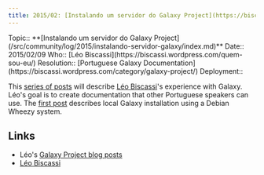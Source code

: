 ```yaml
---
title: 2015/02: [Instalando um servidor do Galaxy Project](https://biscassi.wordpress.com/category/galaxy-project/)
---
```

<div class='logbox'>
 Topic:: **[Instalando um servidor do Galaxy Project](/src/community/log/2015/instalando-servidor-galaxy/index.md)**
 Date:: 2015/02/09
 Who:: [Léo Biscassi](https://biscassi.wordpress.com/quem-sou-eu/)
 Resolution:: [Portuguese Galaxy Documentation](https://biscassi.wordpress.com/category/galaxy-project/)
 Deployment:: 
</div>

This [series of posts](https://biscassi.wordpress.com/category/galaxy-project/) will describe [Léo Biscassi](https://biscassi.wordpress.com/quem-sou-eu/)'s experience with Galaxy.  Léo's goal is to create documentation that other Portuguese speakers can use.  The [first post](https://biscassi.wordpress.com/2015/02/09/instalando-um-servidor-do-galaxy-project-1/) describes local Galaxy installation using a Debian Wheezy system.

## Links

* Léo's [Galaxy Project blog posts](https://biscassi.wordpress.com/category/galaxy-project/)
* [Léo Biscassi](https://biscassi.wordpress.com/quem-sou-eu/)
